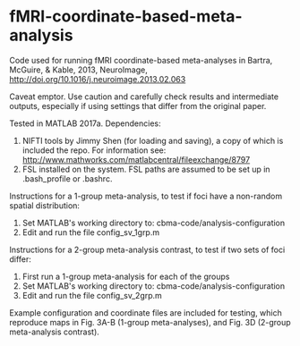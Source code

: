 # fMRI-coordinate-based-meta-analysis
Code used for running fMRI coordinate-based meta-analyses in Bartra, McGuire, & Kable, 2013, NeuroImage, http://doi.org/10.1016/j.neuroimage.2013.02.063

Caveat emptor. Use caution and carefully check results and intermediate outputs, especially if
using settings that differ from the original paper. 

Tested in MATLAB 2017a. Dependencies:
1. NIFTI tools by Jimmy Shen (for loading and saving), a copy of which is included the repo. For information see: http://www.mathworks.com/matlabcentral/fileexchange/8797
2. FSL installed on the system. FSL paths are assumed to be set up in .bash_profile or .bashrc.

Instructions for a 1-group meta-analysis, to test if foci have a non-random spatial distribution:
1. Set MATLAB's working directory to: cbma-code/analysis-configuration 
2. Edit and run the file config_sv_1grp.m

Instructions for a 2-group meta-analysis contrast, to test if two sets of foci differ:
1. First run a 1-group meta-analysis for each of the groups
2. Set MATLAB's working directory to: cbma-code/analysis-configuration 
3. Edit and run the file config_sv_2grp.m

Example configuration and coordinate files are included for testing, which reproduce maps in Fig. 3A-B (1-group meta-analyses), and Fig. 3D (2-group meta-analysis contrast). 


